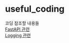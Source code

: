 # useful_coding
코딩 참조할 내용들  
[FastAPI 관련](https://jvvp.tistory.com/1163)  
[Logging 관련](https://scshim.tistory.com/575)  
